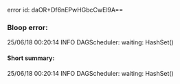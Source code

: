 error id: daOR+Df6nEPwHGbcCwEl9A==
### Bloop error:

25/06/18 00:20:14 INFO DAGScheduler: waiting: HashSet()
#### Short summary: 

25/06/18 00:20:14 INFO DAGScheduler: waiting: HashSet()